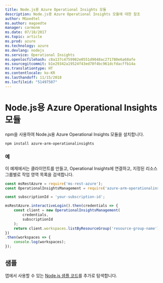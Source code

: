 ```yaml
---
title: Node.js용 Azure Operational Insights 모듈
description: Node.js용 Azure Operational Insights 모듈에 대한 참조
author: MGoedtel
ms.author: magoedte
manager: carmonm
ms.date: 07/18/2017
ms.topic: article
ms.prod: azure
ms.technology: azure
ms.devlang: nodejs
ms.service: Operational Insights
ms.openlocfilehash: c8a137c4759982e0551d9048ac271780e6a68afe
ms.sourcegitcommit: b1e29342a19524f43ed70f4bc961dcfdacffb14a
ms.translationtype: HT
ms.contentlocale: ko-KR
ms.lasthandoff: 11/15/2018
ms.locfileid: "51497507"
---
```

# <a name="azure-operational-insights-modules-for-nodejs"></a>Node.js용 Azure Operational Insights 모듈

npm을 사용하여 Node.js용 Azure Operational Insights 모듈을 설치합니다.

```bash
npm install azure-arm-operationalinsights
```

### <a name="example"></a>예 

이 예제에서는 클라이언트를 만들고, Operational Insights에 연결하고, 지정된 리소스 그룹별로 작업 영역 목록을 검색합니다.

```javascript
const msRestAzure = require('ms-rest-azure');
const OperationalInsightsManagement = require('azure-arm-operationalinsights');

const subscriptionId = 'your-subscription-id';

msRestAzure.interactiveLogin().then(credentials => {
    const client = new OperationalInsightsManagement(
        credentials,
        subscriptionId
    );
    return client.workspaces.listByResourceGroup('resource-group-name');
})
.then(workspaces => {
    console.log(workspaces);
});
``` 

## <a name="samples"></a>샘플

앱에서 사용할 수 있는 [Node.js 샘플 코드](https://azure.microsoft.com/resources/samples/?platform=nodejs)를 추가로 탐색합니다.

